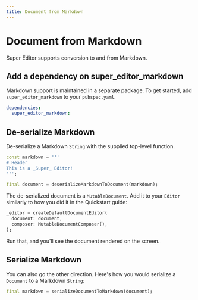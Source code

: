 ```yaml
---
title: Document from Markdown
---
```

# Document from Markdown
Super Editor supports conversion to and from Markdown.

## Add a dependency on super_editor_markdown
Markdown support is maintained in a separate package. To get started, add `super_editor_markdown`
to your `pubspec.yaml`.

```yaml
dependencies:
  super_editor_markdown:
```

## De-serialize Markdown
De-serialize a Markdown `String` with the supplied top-level function.

```dart
const markdown = '''
# Header
This is a _Super_ Editor!
''';

final document = deserializeMarkdownToDocument(markdown);
```

The de-serialized document is a `MutableDocument`. Add it to your `Editor` similarly to how you did it in the Quickstart guide:

```dart
_editor = createDefaultDocumentEditor(
  document: document,
  composer: MutableDocumentComposer(),
);
```

Run that, and you'll see the document rendered on the screen.

## Serialize Markdown
You can also go the other direction. Here's how you would serialize a `Document` to a Markdown `String`:

```dart
final markdown = serializeDocumentToMarkdown(document);
```

